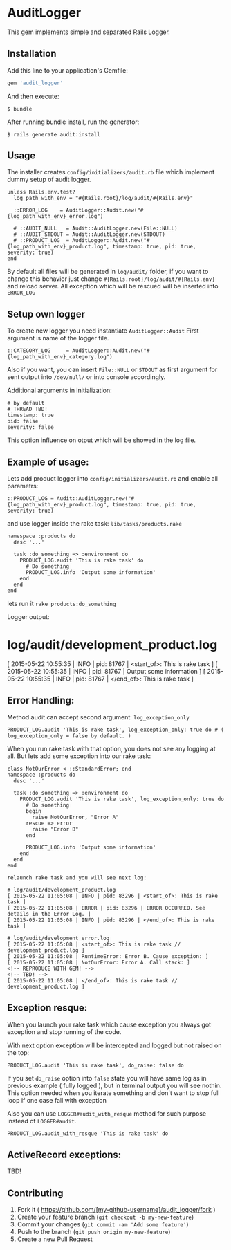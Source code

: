 # AuditLogger

This gem implements simple and separated Rails Logger.

## Installation

Add this line to your application's Gemfile:

```ruby
gem 'audit_logger'
```

And then execute:

    $ bundle

After running bundle install, run the generator:

    $ rails generate audit:install

## Usage
  The installer creates `config/initializers/audit.rb` file which implement dummy setup of audit logger.

    unless Rails.env.test?
      log_path_with_env = "#{Rails.root}/log/audit/#{Rails.env}"

      ::ERROR_LOG    = AuditLogger::Audit.new("#{log_path_with_env}_error.log")

      # ::AUDIT_NULL   = Audit::AuditLogger.new(File::NULL)
      # ::AUDIT_STDOUT = Audit::AuditLogger.new(STDOUT)
      # ::PRODUCT_LOG  = AuditLogger::Audit.new("#{log_path_with_env}_product.log", timestamp: true, pid: true, severity: true)
    end


  By default all files will be generated in `log/audit/` folder, if you want to change this behavior just change `#{Rails.root}/log/audit/#{Rails.env}` and reload server.
  All exception which will be rescued will be inserted into `ERROR_LOG`

## Setup own logger
  To create new logger you need instantiate `AuditLogger::Audit`
  First argument is name of the logger file.

    ::CATEGORY_LOG     = AuditLogger::Audit.new("#{log_path_with_env}_category.log")
  Also if you want, you can insert `File::NULL` or `STDOUT` as first argument for sent output into `/dev/null/` or into console accordingly.

  Additional arguments in initialization:

    # by default
    # THREAD TBD!
    timestamp: true
    pid: false
    severity: false

  This option influence on otput which will be showed in the log file.


## Example of usage:
  Lets add product logger into `config/initializers/audit.rb` and enable all parametrs:

    ::PRODUCT_LOG = Audit::AuditLogger.new("#{log_path_with_env}_product.log", timestamp: true, pid: true, severity: true)

  and use logger inside the rake task: `lib/tasks/products.rake`

    namespace :products do
      desc '...'

      task :do_something => :environment do
        PRODUCT_LOG.audit 'This is rake task' do
          # Do something
          PRODUCT_LOG.info 'Output some information'
        end
      end
    end

  lets run it `rake products:do_something`

  Logger output:

  # log/audit/development_product.log
  [ 2015-05-22 10:55:35 | INFO | pid: 81767 | <start_of>: This is rake task ]
  [ 2015-05-22 10:55:35 | INFO | pid: 81767 | Output some information ]
  [ 2015-05-22 10:55:35 | INFO | pid: 81767 | </end_of>: This is rake task ]


## Error Handling:
  Method audit can accept second argument: `log_exception_only`

    PRODUCT_LOG.audit 'This is rake task', log_exception_only: true do # ( log_exception_only = false by default. )

  When you run rake task with that option, you does not see any logging at all.
  But lets add some exception into our rake task:

    class NotOurError < ::StandardError; end
    namespace :products do
      desc '...'

      task :do_something => :environment do
        PRODUCT_LOG.audit 'This is rake task', log_exception_only: true do
          # Do something
          begin
            raise NotOurError, "Error A"
          rescue => error
            raise "Error B"
          end

          PRODUCT_LOG.info 'Output some information'
        end
      end
    end

    relaunch rake task and you will see next log:

    # log/audit/development_product.log
    [ 2015-05-22 11:05:08 | INFO | pid: 83296 | <start_of>: This is rake task ]
    [ 2015-05-22 11:05:08 | ERROR | pid: 83296 | ERROR OCCURRED. See details in the Error Log. ]
    [ 2015-05-22 11:05:08 | INFO | pid: 83296 | </end_of>: This is rake task ]

    # log/audit/development_error.log
    [ 2015-05-22 11:05:08 | <start_of>: This is rake task // development_product.log ]
    [ 2015-05-22 11:05:08 | RuntimeError: Error B. Cause exception: ]
    [ 2015-05-22 11:05:08 | NotOurError: Error A. Call stack: ]
    <!-- REPRODUCE WITH GEM! -->
    <!-- TBD! -->
    [ 2015-05-22 11:05:08 | </end_of>: This is rake task // development_product.log ]

## Exception resque:
  When you launch your rake task which cause exception you always got exception and stop running of the code.

  With next option exception will be intercepted and logged but not raised on the top:

    PRODUCT_LOG.audit 'This is rake task', do_raise: false do

  If you set `do_raise` option into `false` state you will have same log as in previous example ( fully logged ),
  but in terminal output you will see nothin. This option needed when you iterate something and don't want to stop full loop if one case fall with exception

  Also you can use `LOGGER#audit_with_resque` method for such purpose instead of `LOGGER#audit`.

    PRODUCT_LOG.audit_with_resque 'This is rake task' do

## ActiveRecord exceptions:
  TBD!

## Contributing

1. Fork it ( https://github.com/[my-github-username]/audit_logger/fork )
2. Create your feature branch (`git checkout -b my-new-feature`)
3. Commit your changes (`git commit -am 'Add some feature'`)
4. Push to the branch (`git push origin my-new-feature`)
5. Create a new Pull Request
